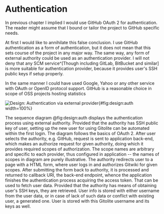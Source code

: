 # Authentication

In previous chapter I implied I would use GitHub OAuth 2 for authentication.
The reader might assume that I bound or tailor the project to GitHub specific needs.

At first I would like to annihilate this false conclusion.
I use GitHub authentication as a form of authentication, but it does not mean that this sets course of the project in any major way.
The same way, any form of external authority could be used as an authentication provider.
I will not deny that any SCM service^[Though including GitLab, BitBucket and similar] is more suitable for authentication provider, because it provides user's SSH public keys if setup properly.

In the same manner I could have used Google, Yahoo or any other service with OAuth or OpenID protocol support.
GitHub is a reasonable choice in scope of OSS projects hosting statistics

![Design: Authentication via external provider](./src/assets/diagram/login){#fig:design:auth width=100%}


The sequence diagram @fig:design:auth displays the authentication process using external authority.
Provided that the authority has SSH public key of user, setting up the new user for using Gitolite can be automated within the first login.
The diagram follows the basics of OAuth 2.
After user selects the authority, e.g. GitHub, request is sent to application back-end, which makes an authorize request for given authority, doing which it provides required scopes of authorization.
The scope names are arbitrary and specific to each provider, thus configured in application -- the names of scopes in diagram are purely illustrative.
The authority redirects user to a page with a HTML form, where user logs in and authorizes Gitwiki for given scopes.
After submitting the form back to authority, it is processed and returned to callback URI, the back-end endpoint, whence the application finishes the authentication process acquiring the access token.
That can be used to fetch user data.
Provided that the authority has means of obtaining user's SSH keys, they are retrieved.
User info is stored with either username from the user data, or in case of lack of such data or conflict with existing user, a generated one.
User is stored with this Gitolite username and its keys as well.